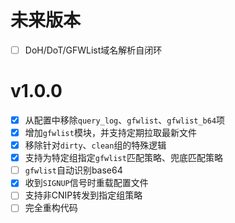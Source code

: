 # 未来版本

- [ ] DoH/DoT/GFWList域名解析自闭环

# v1.0.0

- [x] 从配置中移除`query_log`、`gfwlist`、`gfwlist_b64`项
- [x] 增加`gfwlist`模块，并支持定期拉取最新文件
- [x] 移除针对`dirty`、`clean`组的特殊逻辑
- [x] 支持为特定组指定`gfwlist`匹配策略、兜底匹配策略
- [ ] `gfwlist`自动识别base64
- [x] 收到`SIGNUP`信号时重载配置文件
- [ ] 支持非CNIP转发到指定组策略
- [ ] 完全重构代码